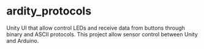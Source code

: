 # ardity_protocols
Unity UI that allow control LEDs and receive data from buttons through binary and ASCII protocols. This project allow sensor control between Unity and Arduino.

